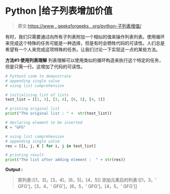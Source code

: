 # Python |给子列表增加价值

> 原文:[https://www . geeksforgeeks . org/python-子列表增值/](https://www.geeksforgeeks.org/python-adding-value-to-sublists/)

有时，我们只需要通过向所有子列表附加一个相似的值来操作列表列表。使用循环来完成这个特殊的任务可能是一种选择，但是有时会牺牲代码的可读性。人们总是希望有一个人来完成这项特殊的任务。让我们讨论一下实现这一点的某些方法。

**方法#1:使用列表理解**
列表理解可以使用类似的循环构造来执行这个特定的任务，但是只需一行。这增加了代码的可读性。

```py
# Python3 code to demonstrate 
# appending single value 
# using list comprehension 

# initializing list of lists
test_list = [[1, 3], [3, 4], [6, 5], [4, 5]]

# printing original list 
print("The original list : " +  str(test_list))

# declaring element to be inserted
K = "GFG"

# using list comprehension 
# appending single value
res = [[i, j, K ] for i, j in test_list]

# printing result 
print("The list after adding element :  " + str(res))
```

**Output :**

> 原列表:[[1，3]，[3，4]，[6，5]，[4，5]]
> 添加元素后的列表:[[1，3，' GFG']，[3，4，' GFG']，[6，5，' GFG']，[4，5，' GFG']]
